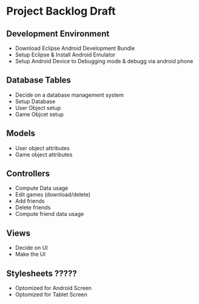 # Project Backlog Draft

## Development Environment
+ Download Eclipse Android Development Bundle 
+ Setup Eclipse & Install Android Emulator 
+ Setup Android Device to Debugging mode & debugg via android phone 

## Database Tables
+ Decide on a database management system
+ Setup Database 
+ User Object setup
+ Game Objcet setup

## Models
+ User object attributes
+ Game object attributes

## Controllers
+ Compute Data usage
+ Edit games (download/delete)
+ Add friends 
+ Delete friends
+ Compute friend data usage

## Views
+ Decide on UI
+ Make the UI

## Stylesheets ?????
+ Optomized for Android Screen
+ Optomized for Tablet Screen

